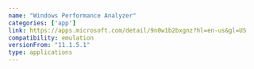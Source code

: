 ```yaml
---
name: "Windows Performance Analyzer"
categories: ['app']
link: https://apps.microsoft.com/detail/9n0w1b2bxgnz?hl=en-us&gl=US
compatibility: emulation
versionFrom: "11.1.5.1"
type: applications
---
```



